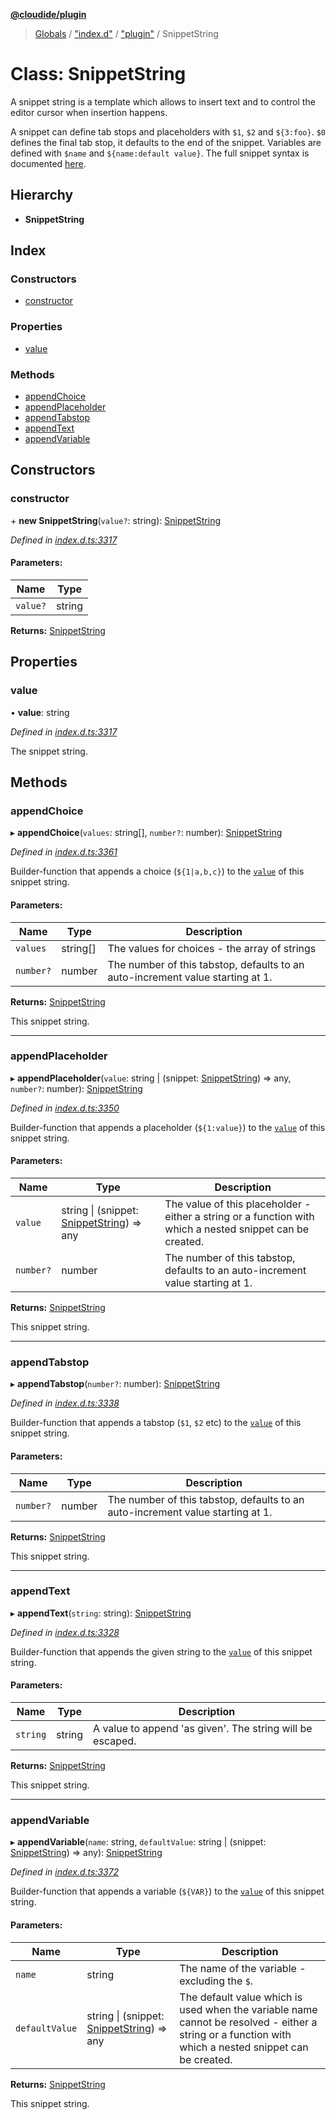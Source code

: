 **[@cloudide/plugin](../README.md)**

> [Globals](../README.md) / ["index.d"](../modules/_index_d_.md) / ["plugin"](../modules/_index_d_._plugin_.md) / SnippetString

# Class: SnippetString

A snippet string is a template which allows to insert text
and to control the editor cursor when insertion happens.

A snippet can define tab stops and placeholders with `$1`, `$2`
and `${3:foo}`. `$0` defines the final tab stop, it defaults to
the end of the snippet. Variables are defined with `$name` and
`${name:default value}`. The full snippet syntax is documented
[here](https://code.visualstudio.com/docs/editor/userdefinedsnippets#_creating-your-own-snippets).

## Hierarchy

* **SnippetString**

## Index

### Constructors

* [constructor](_index_d_._plugin_.snippetstring.md#constructor)

### Properties

* [value](_index_d_._plugin_.snippetstring.md#value)

### Methods

* [appendChoice](_index_d_._plugin_.snippetstring.md#appendchoice)
* [appendPlaceholder](_index_d_._plugin_.snippetstring.md#appendplaceholder)
* [appendTabstop](_index_d_._plugin_.snippetstring.md#appendtabstop)
* [appendText](_index_d_._plugin_.snippetstring.md#appendtext)
* [appendVariable](_index_d_._plugin_.snippetstring.md#appendvariable)

## Constructors

### constructor

\+ **new SnippetString**(`value?`: string): [SnippetString](_index_d_._plugin_.snippetstring.md)

*Defined in [index.d.ts:3317](https://github.com/shuyaqian/cloudide-plugin-api/blob/57a3a2a/index.d.ts#L3317)*

#### Parameters:

Name | Type |
------ | ------ |
`value?` | string |

**Returns:** [SnippetString](_index_d_._plugin_.snippetstring.md)

## Properties

### value

•  **value**: string

*Defined in [index.d.ts:3317](https://github.com/shuyaqian/cloudide-plugin-api/blob/57a3a2a/index.d.ts#L3317)*

The snippet string.

## Methods

### appendChoice

▸ **appendChoice**(`values`: string[], `number?`: number): [SnippetString](_index_d_._plugin_.snippetstring.md)

*Defined in [index.d.ts:3361](https://github.com/shuyaqian/cloudide-plugin-api/blob/57a3a2a/index.d.ts#L3361)*

Builder-function that appends a choice (`${1|a,b,c}`) to
the [`value`](#SnippetString.value) of this snippet string.

#### Parameters:

Name | Type | Description |
------ | ------ | ------ |
`values` | string[] | The values for choices - the array of strings |
`number?` | number | The number of this tabstop, defaults to an auto-increment value starting at 1. |

**Returns:** [SnippetString](_index_d_._plugin_.snippetstring.md)

This snippet string.

___

### appendPlaceholder

▸ **appendPlaceholder**(`value`: string \| (snippet: [SnippetString](_index_d_._plugin_.snippetstring.md)) => any, `number?`: number): [SnippetString](_index_d_._plugin_.snippetstring.md)

*Defined in [index.d.ts:3350](https://github.com/shuyaqian/cloudide-plugin-api/blob/57a3a2a/index.d.ts#L3350)*

Builder-function that appends a placeholder (`${1:value}`) to
the [`value`](#SnippetString.value) of this snippet string.

#### Parameters:

Name | Type | Description |
------ | ------ | ------ |
`value` | string \| (snippet: [SnippetString](_index_d_._plugin_.snippetstring.md)) => any | The value of this placeholder - either a string or a function with which a nested snippet can be created. |
`number?` | number | The number of this tabstop, defaults to an auto-increment value starting at 1. |

**Returns:** [SnippetString](_index_d_._plugin_.snippetstring.md)

This snippet string.

___

### appendTabstop

▸ **appendTabstop**(`number?`: number): [SnippetString](_index_d_._plugin_.snippetstring.md)

*Defined in [index.d.ts:3338](https://github.com/shuyaqian/cloudide-plugin-api/blob/57a3a2a/index.d.ts#L3338)*

Builder-function that appends a tabstop (`$1`, `$2` etc) to
the [`value`](#SnippetString.value) of this snippet string.

#### Parameters:

Name | Type | Description |
------ | ------ | ------ |
`number?` | number | The number of this tabstop, defaults to an auto-increment value starting at 1. |

**Returns:** [SnippetString](_index_d_._plugin_.snippetstring.md)

This snippet string.

___

### appendText

▸ **appendText**(`string`: string): [SnippetString](_index_d_._plugin_.snippetstring.md)

*Defined in [index.d.ts:3328](https://github.com/shuyaqian/cloudide-plugin-api/blob/57a3a2a/index.d.ts#L3328)*

Builder-function that appends the given string to
the [`value`](#SnippetString.value) of this snippet string.

#### Parameters:

Name | Type | Description |
------ | ------ | ------ |
`string` | string | A value to append 'as given'. The string will be escaped. |

**Returns:** [SnippetString](_index_d_._plugin_.snippetstring.md)

This snippet string.

___

### appendVariable

▸ **appendVariable**(`name`: string, `defaultValue`: string \| (snippet: [SnippetString](_index_d_._plugin_.snippetstring.md)) => any): [SnippetString](_index_d_._plugin_.snippetstring.md)

*Defined in [index.d.ts:3372](https://github.com/shuyaqian/cloudide-plugin-api/blob/57a3a2a/index.d.ts#L3372)*

Builder-function that appends a variable (`${VAR}`) to
the [`value`](#SnippetString.value) of this snippet string.

#### Parameters:

Name | Type | Description |
------ | ------ | ------ |
`name` | string | The name of the variable - excluding the `$`. |
`defaultValue` | string \| (snippet: [SnippetString](_index_d_._plugin_.snippetstring.md)) => any | The default value which is used when the variable name cannot be resolved - either a string or a function with which a nested snippet can be created. |

**Returns:** [SnippetString](_index_d_._plugin_.snippetstring.md)

This snippet string.
